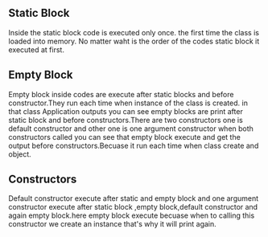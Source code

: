 ## Static Block 

Inside the static block code is executed only once. the first time the class is loaded into memory. No matter waht is the order of the codes static 
block it executed at first.

## Empty Block

Empty block inside codes are execute after static blocks and before constructor.They run each time when instance of the class is created.
in that  class Application outputs you can see empty blocks are print after static block and before constructors.There are two constructors 
one is default constructor and other one is one argument constructor when both constructors called you can see that empty block execute 
and get the output before constructors.Becuase it run each time when class create and object.

## Constructors

Default constructor execute after static and empty block and one argument constructor execute after static block ,empty block,default constructor 
and again empty block.here empty block execute becuase when to calling this constructor we create an instance that's why it will print again.